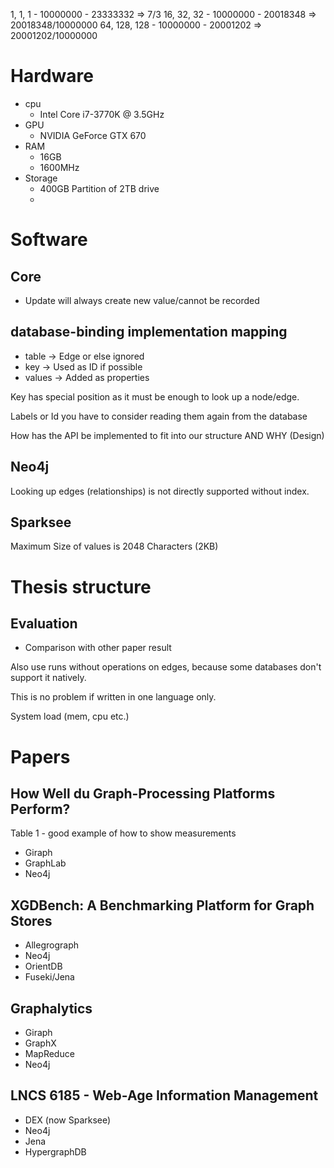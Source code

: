 1, 1, 1 - 10000000 - 23333332 => 7/3
16, 32, 32 - 10000000 - 20018348 => 20018348/10000000
64, 128, 128 - 10000000 - 20001202 => 20001202/10000000


# Hardware
- cpu
  - Intel Core i7-3770K @ 3.5GHz
- GPU
  - NVIDIA GeForce GTX 670
- RAM
  - 16GB
  - 1600MHz
- Storage
  - 400GB Partition of 2TB drive
  -

# Software
## Core
- Update will always create new value/cannot be recorded

## database-binding implementation mapping
- table -> Edge or else ignored
- key -> Used as ID if possible
- values -> Added as properties

Key has special position as it must be enough to look up a node/edge.

Labels or Id you have to consider reading them again from the database

How has the API be implemented to fit into our structure AND WHY (Design)

## Neo4j
Looking up edges (relationships) is not directly supported without index.

## Sparksee
Maximum Size of values is 2048 Characters (2KB)

# Thesis structure
## Evaluation
- Comparison with other paper result

Also use runs without operations on edges, because some databases don't support it natively.

This is no problem if written in one language only.

System load (mem, cpu etc.)


# Papers
## How Well du Graph-Processing Platforms Perform?
Table 1 - good example of how to show measurements

- Giraph
- GraphLab
- Neo4j

## XGDBench: A Benchmarking Platform for Graph Stores
- Allegrograph
- Neo4j
- OrientDB
- Fuseki/Jena

## Graphalytics
- Giraph
- GraphX
- MapReduce
- Neo4j

## LNCS 6185 - Web-Age Information Management
- DEX (now Sparksee)
- Neo4j
- Jena
- HypergraphDB
